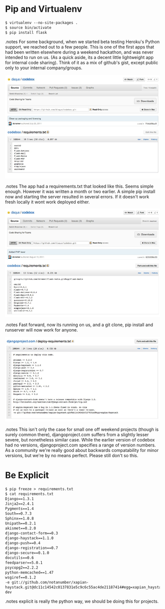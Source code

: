 <!SLIDE incremental commandline >
# Pip and Virtualenv #

    $ virtualenv --no-site-packages .
    $ source bin/activate
    $ pip install flask

<!SLIDE >

.notes For some background, when we started beta testing Heroku's Python support, we reached out to a few people. This is one of the first apps that had been written elsewhere during a weekend hackathon, and was never intended to run on us. (As a quick aside, its a decent little lightweight app for internal code sharing). Think of it as a mix of github's gist, except public only to your internal company/groups.

<!SLIDE >

![Requirements.txt](../codebox_requirements.jpg)

.notes The app had a requirements.txt that looked like this. Seems simple enough. However it was written a month or two earlier. A simple pip install now and starting the server resulted in several errors. If it doesn't work fresh locally it wont work deployed either.

<!SLIDE>

![Requirements.txt](../codebox_requirements_correct.jpg)

.notes Fast forward, now its running on us, and a git clone, pip install and runserver will now work for anyone. 

<!SLIDE>
![Requirements.txt](../djangoproject_requirements.jpg)

.notes This isn't only the case for small one off weekend projects (though is surely common there), djangoproject.com suffers from a slightly lesser severe, but nonetheless similar case. While the earlier version of codebox had no versions, djangoproject.com specifies a range of version numbers. As a community we're really good about backwards compatability for minor versions, but we're by no means perfect. Please still don't so this.


<!SLIDE commandline incremental>
# Be Explicit #

    $ pip freeze > requirements.txt
    $ cat requirements.txt
    Django==1.3.1
	Jinja2==2.4.1
	Pygments==1.4
	South==0.7.3
	Sphinx==1.0.8
	Unipath==0.2.1
	akismet==0.2.0
	django-contact-form==0.3
	django-haystack==1.1.0
	django-push==0.4
	django-registration==0.7
	django-secure==0.1.0
	docutils==0.6
	feedparser==5.0.1
	psycopg2==2.2.2
	python-memcached==1.47
	wsgiref==0.1.2
	-e git://github.com/notanumber/xapian-haystack.git@dc11c14542c0137831e5c9c6c55ac4de21187414#egg=xapian_haystack-dev
	
.notes explicit is really the python way, we should be doing this for projects. 

